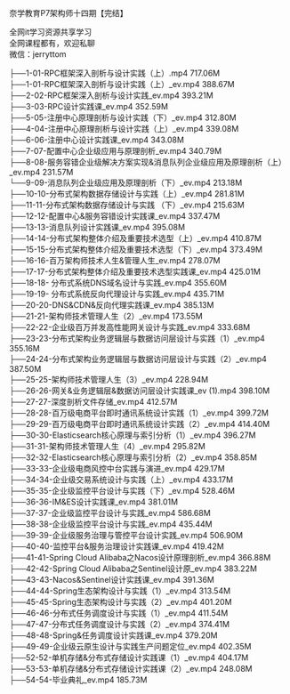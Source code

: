 奈学教育P7架构师十四期【完结】

全网it学习资源共享学习<br>全网课程都有，欢迎私聊<br>微信：jerryttom<br>

├──1-01-RPC框架深入剖析与设计实践（上）.mp4 717.06M<br> ├──1-01-RPC框架深入剖析与设计实践（上）_ev.mp4 388.67M<br> ├──2-02-RPC框架深入剖析与设计实践_ev.mp4 393.21M<br> ├──3-03-RPC设计实践课_ev.mp4 352.59M<br> ├──5-05-注册中心原理剖析与设计实践（下）_ev.mp4 312.80M<br> ├──4-04-注册中心原理剖析与设计实践（上）_ev.mp4 339.08M<br> ├──6-06-注册中心设计实践课_ev.mp4 343.08M<br> ├──7-07-配置中心企业级应用与原理剖析_ev.mp4 340.79M<br> ├──8-08-服务容错企业级解决方案实现&amp;消息队列企业级应用及原理剖析（上）_ev.mp4 231.57M<br> └──9-09-消息队列企业级应用及原理剖析（下）_ev.mp4 213.18M<br> ├──10-10-分布式架构数据存储设计与实践（上）_ev.mp4 281.81M<br> ├──11-11-分布式架构数据存储设计与实践 （下）_ev.mp4 215.63M<br> ├──12-12-配置中心&amp;服务容错设计实践课_ev.mp4 337.47M<br> ├──13-13-消息队列设计实践课_ev.mp4 395.08M<br> ├──14-14-分布式架构整体介绍及重要技术选型（上）_ev.mp4 410.87M<br> ├──15-15-分布式架构整体介绍及重要技术选型（下）_ev.mp4 373.49M<br> ├──16-16-百万架构师技术人生&amp;管理人生_ev.mp4 278.07M<br> ├──17-17-分布式架构整体介绍及重要技术选型实践课_ev.mp4 425.01M<br> ├──18-18- 分布式系统DNS域名设计与实践_ev.mp4 355.60M<br> ├──19-19- 分布式系统反向代理设计与实践_ev.mp4 435.71M<br> ├──20-20-DNS&amp;CDN&amp;反向代理实践课_ev.mp4 385.13M<br> ├──21-21-架构师技术管理人生（2）_ev.mp4 173.55M<br> ├──22-22-企业级百万并发高性能网关设计与实践_ev.mp4 333.68M<br> ├──23-23-分布式架构业务逻辑层与数据访问层设计与实践（1）_ev.mp4 355.16M<br> ├──24-24-分布式架构业务逻辑层与数据访问层设计与实践（2）_ev.mp4 387.50M<br> ├──25-25-架构师技术管理人生（3）_ev.mp4 228.94M<br> ├──26-26-网关&amp;业务逻辑层&amp;数据访问层设计实践课_ev (1).mp4 398.10M<br> ├──27-27-深度剖析文件存储_ev.mp4 412.57M<br> ├──28-28-百万级电商平台即时通讯系统设计实践（1）_ev.mp4 399.72M<br> ├──29-29-百万级电商平台即时通讯系统设计实践（2）_ev.mp4 414.40M<br> ├──30-30-Elasticsearch核心原理与索引分析（1）_ev.mp4 396.27M<br> ├──31-31-架构师技术管理人生（4）_ev.mp4 295.82M<br> ├──32-32-Elasticsearch核心原理与索引分析（2）_ev.mp4 358.85M<br> ├──33-33-企业级电商风控中台实践与演进_ev.mp4 429.17M<br> ├──34-34-企业级交易系统设计与实践（上）_ev.mp4 433.17M<br> ├──35-35-企业级监控平台设计与实践（下）_ev.mp4 528.46M<br> ├──36-36-IM&amp;ES设计实践课_ev.mp4 381.01M<br> ├──37-37-企业级监控平台设计与实践_ev.mp4 586.68M<br> ├──38-38-企业级监控平台设计与实践_ev.mp4 435.44M<br> ├──39-39-企业级服务治理与管控平台设计实践_ev.mp4 506.90M<br> ├──40-40-监控平台&amp;服务治理设计实践课_ev.mp4 419.42M<br> ├──41-41-Spring Cloud Alibaba之Nacos设计原理剖析_ev.mp4 366.88M<br> ├──42-42-Spring Cloud Alibaba之Sentinel设计原_ev.mp4 383.22M<br> ├──43-43-Nacos&amp;Sentinel设计实践课_ev.mp4 391.36M<br> ├──44-44-Spring生态架构设计与实践（1）_ev.mp4 313.54M<br> ├──45-45-Spring生态架构设计与实践（2）_ev.mp4 401.20M<br> ├──46-46-分布式任务调度设计与实践（1）_ev.mp4 411.54M<br> ├──47-47-分布式任务调度设计与实践（2）_ev.mp4 374.41M<br> ├──48-48-Spring&amp;任务调度设计实践课_ev.mp4 379.20M<br> ├──49-49-企业级云原生设计与实践生产问题定位_ev.mp4 402.35M<br> ├──52-52-单机存储&amp;分布式存储设计实践课（1）_ev.mp4 404.17M<br> ├──53-53-单机存储&amp;分布式存储设计实践课（2）_ev.mp4 248.08M<br> ├──54-54-毕业典礼_ev.mp4 185.73M